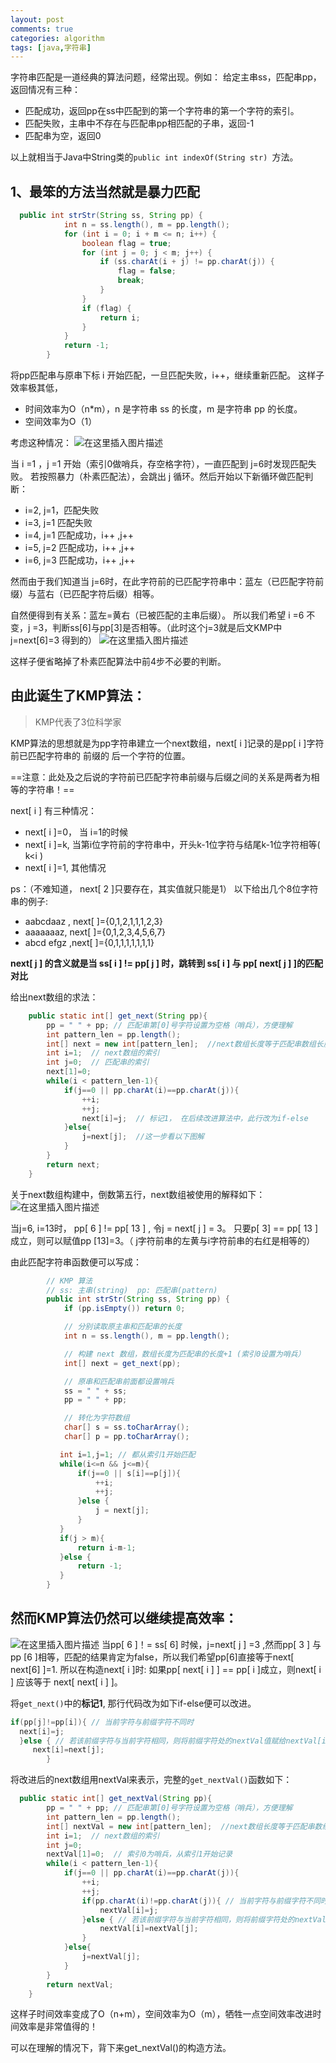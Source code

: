 ```yaml
---
layout: post
comments: true
categories: algorithm
tags: [java,字符串]
---
```


字符串匹配是一道经典的算法问题，经常出现。例如：
给定主串ss，匹配串pp，返回情况有三种：
- 匹配成功，返回pp在ss中匹配到的第一个字符串的第一个字符的索引。
- 匹配失败，主串中不存在与匹配串pp相匹配的子串，返回-1
- 匹配串为空，返回0

以上就相当于Java中String类的`public int indexOf(String str) `方法。

## 1、最笨的方法当然就是暴力匹配

```java
  public int strStr(String ss, String pp) {
            int n = ss.length(), m = pp.length();
            for (int i = 0; i + m <= n; i++) {
                boolean flag = true;
                for (int j = 0; j < m; j++) {
                    if (ss.charAt(i + j) != pp.charAt(j)) {
                        flag = false;
                        break;
                    }
                }
                if (flag) {
                    return i;
                }
            }
            return -1;
        }
```
将pp匹配串与原串下标 i 开始匹配，一旦匹配失败，i++，继续重新匹配。
这样子效率极其低，
- 时间效率为O（n*m），n 是字符串 ss 的长度，m 是字符串 pp 的长度。
- 空间效率为O（1）


考虑这种情况：
![在这里插入图片描述](https://img-blog.csdnimg.cn/20210421192531206.png?x-oss-process=image/watermark,type_ZmFuZ3poZW5naGVpdGk,shadow_10,text_aHR0cHM6Ly9ibG9nLmNzZG4ubmV0L2NwcHBwNjY=,size_16,color_FFFFFF,t_70)


当 i =1 ，j =1 开始（索引0做哨兵，存空格字符），一直匹配到 j=6时发现匹配失败。 若按照暴力（朴素匹配法），会跳出 j 循环。然后开始以下新循环做匹配判断：

-  i=2, j=1，匹配失败
- i=3, j=1  匹配失败
- i=4, j=1 匹配成功，i++ ,j++
- i=5, j=2 匹配成功，i++ ,j++
- i=6, j=3 匹配成功，i++ ,j++

然而由于我们知道当 j=6时，在此字符前的已匹配字符串中：蓝左（已匹配字符前缀）与蓝右（已匹配字符后缀）相等。

自然便得到有关系：蓝左=黄右（已被匹配的主串后缀）。
所以我们希望 i =6 不变，j =3，判断ss[6]与pp[3]是否相等。（此时这个j=3就是后文KMP中j=next[6]=3 得到的）
![在这里插入图片描述](https://img-blog.csdnimg.cn/20210421192714493.png?x-oss-process=image/watermark,type_ZmFuZ3poZW5naGVpdGk,shadow_10,text_aHR0cHM6Ly9ibG9nLmNzZG4ubmV0L2NwcHBwNjY=,size_16,color_FFFFFF,t_70)

这样子便省略掉了朴素匹配算法中前4步不必要的判断。

## 由此诞生了KMP算法：
> KMP代表了3位科学家

KMP算法的思想就是为pp字符串建立一个next数组，next[ i ]记录的是pp[ i ]字符前已匹配字符串的 前缀的 后一个字符的位置。

==注意：此处及之后说的字符前已匹配字符串前缀与后缀之间的关系是两者为相等的字符串！==

next[ i ] 有三种情况：
- next[ i ]=0， 当 i=1的时候
- next[ i ]=k,  当第i位字符前的字符串中，开头k-1位字符与结尾k-1位字符相等( k<i )
- next[ i ]=1, 其他情况 

ps：（不难知道， next[ 2 ]只要存在，其实值就只能是1）
以下给出几个8位字符串的例子:
- aabcdaaz , next[ ]={0,1,2,1,1,1,2,3}
- aaaaaaaz, next[ ]={0,1,2,3,4,5,6,7}
- abcd efgz ,next[ ]={0,1,1,1,1,1,1,1}

**next[ j ] 的含义就是当 ss[ i ] != pp[ j ] 时，跳转到 ss[ i ] 与 pp[ next[ j ] ]的匹配对比**

给出next数组的求法：

```java
    public static int[] get_next(String pp){
        pp = " " + pp; // 匹配串第[0]号字符设置为空格（哨兵），方便理解
        int pattern_len = pp.length();
        int[] next = new int[pattern_len];  //next数组长度等于匹配串数组长度
        int i=1;  // next数组的索引
        int j=0;  // 匹配串的索引
        next[1]=0;  
        while(i < pattern_len-1){
            if(j==0 || pp.charAt(i)==pp.charAt(j)){
                ++i;
                ++j;
                next[i]=j;  // 标记1， 在后续改进算法中，此行改为if-else
            }else{
                j=next[j];  //这一步看以下图解
            }
        }
        return next;
    }
```
关于next数组构建中，倒数第五行，next数组被使用的解释如下：
![在这里插入图片描述](https://img-blog.csdnimg.cn/20210421202820214.png?x-oss-process=image/watermark,type_ZmFuZ3poZW5naGVpdGk,shadow_10,text_aHR0cHM6Ly9ibG9nLmNzZG4ubmV0L2NwcHBwNjY=,size_16,color_FFFFFF,t_70)

当j=6, i=13时， pp[ 6 ] != pp[ 13 ] , 令j = next[ j ] = 3。 只要p[ 3] == pp[ 13 ] 成立，则可以赋值pp [13]=3。（ j字符前串的左黄与i字符前串的右红是相等的）

由此匹配字符串函数便可以写成：

```java
        // KMP 算法
        // ss: 主串(string)  pp: 匹配串(pattern)
        public int strStr(String ss, String pp) {
            if (pp.isEmpty()) return 0;

            // 分别读取原主串和匹配串的长度
            int n = ss.length(), m = pp.length();

            // 构建 next 数组，数组长度为匹配串的长度+1 (索引0设置为哨兵）
            int[] next = get_next(pp);

            // 原串和匹配串前面都设置哨兵
            ss = " " + ss;
            pp = " " + pp;

            // 转化为字符数组
            char[] s = ss.toCharArray();
            char[] p = pp.toCharArray();

           int i=1,j=1; // 都从索引1开始匹配
           while(i<=n && j<=m){
               if(j==0 || s[i]==p[j]){
                   ++i;
                   ++j;
               }else {
                   j = next[j];
               }
           }
           if(j > m){
               return i-m-1;
           }else {
               return -1;
           }
        }
```

## 然而KMP算法仍然可以继续提高效率：
![在这里插入图片描述](https://img-blog.csdnimg.cn/20210421203803840.png?x-oss-process=image/watermark,type_ZmFuZ3poZW5naGVpdGk,shadow_10,text_aHR0cHM6Ly9ibG9nLmNzZG4ubmV0L2NwcHBwNjY=,size_16,color_FFFFFF,t_70)
当pp[ 6 ]！= ss[ 6] 时候，j=next[ j ] =3 ,然而pp[ 3 ] 与 pp [6 ]相等，匹配的结果肯定为false，所以我们希望pp[6]直接等于next[ next[6] ]=1.
所以在构造next[ i ]时:
如果pp[ next[ i ] ] == pp[ i ]成立，则next[ i ] 应该等于 next[ next[ i ] ]。

将`get_next()`中的**标记1**, 那行代码改为如下if-else便可以改进。
```java
if(pp[j]!=pp[i]){ // 当前字符与前缀字符不同时
  next[i]=j;
  }else { // 若该前缀字符与当前字符相同，则将前缀字符处的nextVal值赋给nextVal[i]
     next[i]=next[j];
        }
```

将改进后的next数组用nextVal来表示，完整的`get_nextVal()`函数如下：

```java
  public static int[] get_nextVal(String pp){
        pp = " " + pp; // 匹配串第[0]号字符设置为空格（哨兵），方便理解
        int pattern_len = pp.length();
        int[] nextVal = new int[pattern_len];  //next数组长度等于匹配串数组长度
        int i=1;  // next数组的索引
        int j=0;
        nextVal[1]=0;  // 索引0为哨兵，从索引1开始记录
        while(i < pattern_len-1){
            if(j==0 || pp.charAt(i)==pp.charAt(j)){
                ++i;
                ++j;
                if(pp.charAt(i)!=pp.charAt(j)){ // 当前字符与前缀字符不同时
                    nextVal[i]=j;
                }else { // 若该前缀字符与当前字符相同，则将前缀字符处的nextVal值赋给nextVal[i]
                    nextVal[i]=nextVal[j];
                }
            }else{
                j=nextVal[j];
            }
        }
        return nextVal;
    }
```

这样子时间效率变成了O（n+m），空间效率为O（m），牺牲一点空间效率改进时间效率是非常值得的！

可以在理解的情况下，背下来get_nextVal()的构造方法。